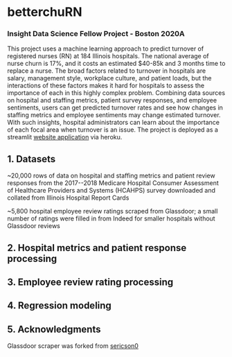 # betterchuRN

### Insight Data Science Fellow Project - Boston 2020A

This project uses a machine learning approach to predict turnover of registered nurses (RN) at 184 Illinois hospitals. The national average of nurse churn is 17%, and it costs an estimated $40-85k and 3 months time to replace a nurse. The broad factors related to turnover in hospitals are salary, management style, workplace culture, and patient loads, but the interactions of these factors makes it hard for hospitals to assess the importance of each in this highly complex problem. Combining data sources on hospital and staffing metrics, patient survey responses, and employee sentiments, users can get predicted turnover rates and see how changes in staffing metrics and employee sentiments may change estimated turnover. With such insights, hospital administrators can learn about the importance of each focal area when turnover is an issue. The project is deployed as a streamlit [website application](https://betterchurn.herokuapp.com/) via heroku.

## 1. Datasets

~20,000 rows of data on hospital and staffing metrics and patient review responses from the 2017--2018 Medicare Hospital Consumer Assessment of Healthcare Providers and Systems (HCAHPS) survey downloaded and collated from Illinois Hospital Report Cards

~5,800 hospital employee review ratings scraped from Glassdoor; a small number of ratings were filled in from Indeed for       smaller hospitals without Glassdoor reviews

## 2. Hospital metrics and patient response processing

## 3. Employee review rating processing

## 4. Regression modeling 

## 5. Acknowledgments

Glassdoor scraper was forked from [sericson0](https://github.com/sericson0)
